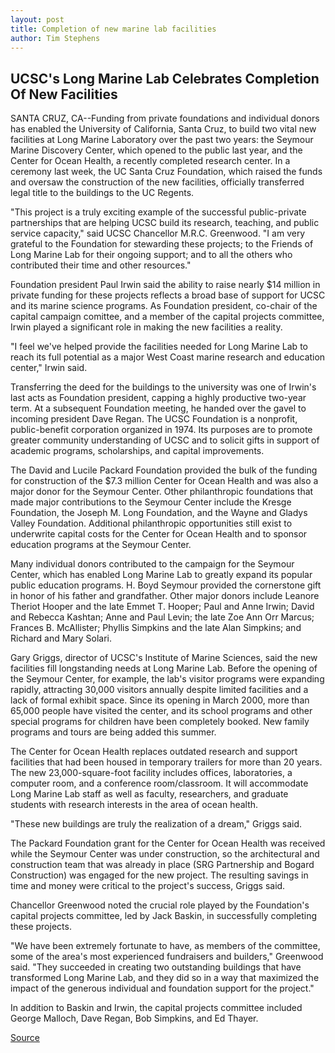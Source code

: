 ```yaml
---
layout: post
title: Completion of new marine lab facilities
author: Tim Stephens
---
```


## UCSC's Long Marine Lab Celebrates Completion Of New Facilities

SANTA CRUZ, CA--Funding from private foundations and individual donors has enabled the University of California, Santa Cruz, to build two vital new facilities at Long Marine Laboratory over the past two years: the Seymour Marine Discovery Center, which opened to the public last year, and the Center for Ocean Health, a recently completed research center. In a ceremony last week, the UC Santa Cruz Foundation, which raised the funds and oversaw the construction of the new facilities, officially transferred legal title to the buildings to the UC Regents.

"This project is a truly exciting example of the successful public-private partnerships that are helping UCSC build its research, teaching, and public service capacity," said UCSC Chancellor M.R.C. Greenwood. "I am very grateful to the Foundation for stewarding these projects; to the Friends of Long Marine Lab for their ongoing support; and to all the others who contributed their time and other resources."

Foundation president Paul Irwin said the ability to raise nearly $14 million in private funding for these projects reflects a broad base of support for UCSC and its marine science programs. As Foundation president, co-chair of the capital campaign comittee, and a member of the capital projects committee, Irwin played a significant role in making the new facilities a reality.

"I feel we've helped provide the facilities needed for Long Marine Lab to reach its full potential as a major West Coast marine research and education center," Irwin said.

Transferring the deed for the buildings to the university was one of Irwin's last acts as Foundation president, capping a highly productive two-year term. At a subsequent Foundation meeting, he handed over the gavel to incoming president Dave Regan. The UCSC Foundation is a nonprofit, public-benefit corporation organized in 1974. Its purposes are to promote greater community understanding of UCSC and to solicit gifts in support of academic programs, scholarships, and capital improvements.

The David and Lucile Packard Foundation provided the bulk of the funding for construction of the $7.3 million Center for Ocean Health and was also a major donor for the Seymour Center. Other philanthropic foundations that made major contributions to the Seymour Center include the Kresge Foundation, the Joseph M. Long Foundation, and the Wayne and Gladys Valley Foundation. Additional philanthropic opportunities still exist to underwrite capital costs for the Center for Ocean Health and to sponsor education programs at the Seymour Center.

Many individual donors contributed to the campaign for the Seymour Center, which has enabled Long Marine Lab to greatly expand its popular public education programs. H. Boyd Seymour provided the cornerstone gift in honor of his father and grandfather. Other major donors include Leanore Theriot Hooper and the late Emmet T. Hooper; Paul and Anne Irwin; David and Rebecca Kashtan; Anne and Paul Levin; the late Zoe Ann Orr Marcus; Frances B. McAllister; Phyllis Simpkins and the late Alan Simpkins; and Richard and Mary Solari.

Gary Griggs, director of UCSC's Institute of Marine Sciences, said the new facilities fill longstanding needs at Long Marine Lab. Before the opening of the Seymour Center, for example, the lab's visitor programs were expanding rapidly, attracting 30,000 visitors annually despite limited facilities and a lack of formal exhibit space. Since its opening in March 2000, more than 65,000 people have visited the center, and its school programs and other special programs for children have been completely booked. New family programs and tours are being added this summer.

The Center for Ocean Health replaces outdated research and support facilities that had been housed in temporary trailers for more than 20 years. The new 23,000-square-foot facility includes offices, laboratories, a computer room, and a conference room/classroom. It will accommodate Long Marine Lab staff as well as faculty, researchers, and graduate students with research interests in the area of ocean health.

"These new buildings are truly the realization of a dream," Griggs said.

The Packard Foundation grant for the Center for Ocean Health was received while the Seymour Center was under construction, so the architectural and construction team that was already in place (SRG Partnership and Bogard Construction) was engaged for the new project. The resulting savings in time and money were critical to the project's success, Griggs said.

Chancellor Greenwood noted the crucial role played by the Foundation's capital projects committee, led by Jack Baskin, in successfully completing these projects.

"We have been extremely fortunate to have, as members of the committee, some of the area's most experienced fundraisers and builders," Greenwood said. "They succeeded in creating two outstanding buildings that have transformed Long Marine Lab, and they did so in a way that maximized the impact of the generous individual and foundation support for the project."

In addition to Baskin and Irwin, the capital projects committee included George Malloch, Dave Regan, Bob Simpkins, and Ed Thayer. 

[Source](http://www1.ucsc.edu/news_events/press_releases/01-02/lml_transfer.html "Permalink to Completion of new marine lab facilities")